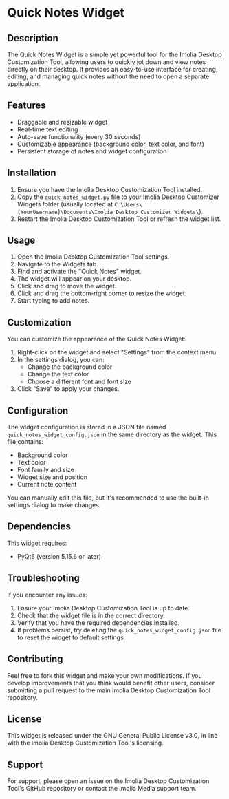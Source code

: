 # Quick Notes Widget

## Description
The Quick Notes Widget is a simple yet powerful tool for the Imolia Desktop Customization Tool, allowing users to quickly jot down and view notes directly on their desktop. It provides an easy-to-use interface for creating, editing, and managing quick notes without the need to open a separate application.

## Features
- Draggable and resizable widget
- Real-time text editing
- Auto-save functionality (every 30 seconds)
- Customizable appearance (background color, text color, and font)
- Persistent storage of notes and widget configuration

## Installation
1. Ensure you have the Imolia Desktop Customization Tool installed.
2. Copy the `quick_notes_widget.py` file to your Imolia Desktop Customizer Widgets folder (usually located at `C:\Users\[YourUsername]\Documents\Imolia Desktop Customizer Widgets\`).
3. Restart the Imolia Desktop Customization Tool or refresh the widget list.

## Usage
1. Open the Imolia Desktop Customization Tool settings.
2. Navigate to the Widgets tab.
3. Find and activate the "Quick Notes" widget.
4. The widget will appear on your desktop.
5. Click and drag to move the widget.
6. Click and drag the bottom-right corner to resize the widget.
7. Start typing to add notes.

## Customization
You can customize the appearance of the Quick Notes Widget:

1. Right-click on the widget and select "Settings" from the context menu.
2. In the settings dialog, you can:
   - Change the background color
   - Change the text color
   - Choose a different font and font size
3. Click "Save" to apply your changes.

## Configuration
The widget configuration is stored in a JSON file named `quick_notes_widget_config.json` in the same directory as the widget. This file contains:

- Background color
- Text color
- Font family and size
- Widget size and position
- Current note content

You can manually edit this file, but it's recommended to use the built-in settings dialog to make changes.

## Dependencies
This widget requires:
- PyQt5 (version 5.15.6 or later)

## Troubleshooting
If you encounter any issues:
1. Ensure your Imolia Desktop Customization Tool is up to date.
2. Check that the widget file is in the correct directory.
3. Verify that you have the required dependencies installed.
4. If problems persist, try deleting the `quick_notes_widget_config.json` file to reset the widget to default settings.

## Contributing
Feel free to fork this widget and make your own modifications. If you develop improvements that you think would benefit other users, consider submitting a pull request to the main Imolia Desktop Customization Tool repository.

## License
This widget is released under the GNU General Public License v3.0, in line with the Imolia Desktop Customization Tool's licensing.

## Support
For support, please open an issue on the Imolia Desktop Customization Tool's GitHub repository or contact the Imolia Media support team.

